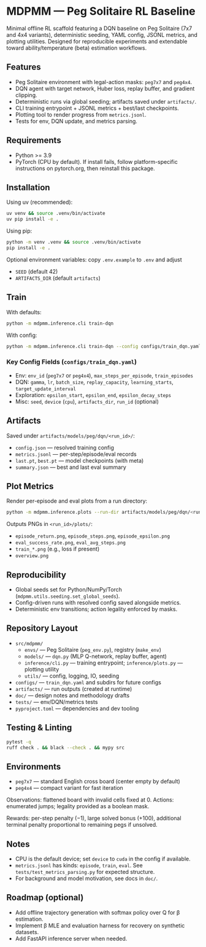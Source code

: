 # MDPMM — Peg Solitaire RL Baseline

Minimal offline RL scaffold featuring a DQN baseline on Peg Solitaire (7x7 and 4x4 variants), deterministic seeding, YAML config, JSONL metrics, and plotting utilities. Designed for reproducible experiments and extendable toward ability/temperature (beta) estimation workflows.

## Features
- Peg Solitaire environment with legal-action masks: `peg7x7` and `peg4x4`.
- DQN agent with target network, Huber loss, replay buffer, and gradient clipping.
- Deterministic runs via global seeding; artifacts saved under `artifacts/`.
- CLI training entrypoint + JSONL metrics + best/last checkpoints.
- Plotting tool to render progress from `metrics.jsonl`.
- Tests for env, DQN update, and metrics parsing.

## Requirements
- Python >= 3.9
- PyTorch (CPU by default). If install fails, follow platform-specific instructions on pytorch.org, then reinstall this package.

## Installation
Using uv (recommended):

```bash
uv venv && source .venv/bin/activate
uv pip install -e .
```

Using pip:

```bash
python -m venv .venv && source .venv/bin/activate
pip install -e .
```

Optional environment variables: copy `.env.example` to `.env` and adjust

- `SEED` (default 42)
- `ARTIFACTS_DIR` (default `artifacts`)

## Train
With defaults:

```bash
python -m mdpmm.inference.cli train-dqn
```

With config:

```bash
python -m mdpmm.inference.cli train-dqn --config configs/train_dqn.yaml
```

### Key Config Fields (`configs/train_dqn.yaml`)
- Env: `env_id` (`peg7x7` or `peg4x4`), `max_steps_per_episode`, `train_episodes`
- DQN: `gamma`, `lr`, `batch_size`, `replay_capacity`, `learning_starts`, `target_update_interval`
- Exploration: `epsilon_start`, `epsilon_end`, `epsilon_decay_steps`
- Misc: `seed`, `device` (`cpu`), `artifacts_dir`, `run_id` (optional)

## Artifacts
Saved under `artifacts/models/peg/dqn/<run_id>/`:

- `config.json` — resolved training config
- `metrics.jsonl` — per-step/episode/eval records
- `last.pt`, `best.pt` — model checkpoints (with meta)
- `summary.json` — best and last eval summary

## Plot Metrics
Render per-episode and eval plots from a run directory:

```bash
python -m mdpmm.inference.plots --run-dir artifacts/models/peg/dqn/<run_id>
```

Outputs PNGs in `<run_id>/plots/`:

- `episode_return.png`, `episode_steps.png`, `episode_epsilon.png`
- `eval_success_rate.png`, `eval_avg_steps.png`
- `train_*.png` (e.g., loss if present)
- `overview.png`

## Reproducibility
- Global seeds set for Python/NumPy/Torch (`mdpmm.utils.seeding.set_global_seeds`).
- Config-driven runs with resolved config saved alongside metrics.
- Deterministic env transitions; action legality enforced by masks.

## Repository Layout
- `src/mdpmm/`
  - `envs/` — Peg Solitaire (`peg_env.py`), registry (`make_env`)
  - `models/` — `dqn.py` (MLP Q-network, replay buffer, agent)
  - `inference/cli.py` — training entrypoint; `inference/plots.py` — plotting utility
  - `utils/` — config, logging, IO, seeding
- `configs/` — `train_dqn.yaml` and subdirs for future configs
- `artifacts/` — run outputs (created at runtime)
- `doc/` — design notes and methodology drafts
- `tests/` — env/DQN/metrics tests
- `pyproject.toml` — dependencies and dev tooling

## Testing & Linting

```bash
pytest -q
ruff check . && black --check . && mypy src
```

## Environments
- `peg7x7` — standard English cross board (center empty by default)
- `peg4x4` — compact variant for fast iteration

Observations: flattened board with invalid cells fixed at 0. Actions: enumerated jumps; legality provided as a boolean mask.

Rewards: per-step penalty (−1), large solved bonus (+100), additional terminal penalty proportional to remaining pegs if unsolved.

## Notes
- CPU is the default device; set `device` to `cuda` in the config if available.
- `metrics.jsonl` has kinds: `episode`, `train`, `eval`. See `tests/test_metrics_parsing.py` for expected structure.
- For background and model motivation, see docs in `doc/`.

## Roadmap (optional)
- Add offline trajectory generation with softmax policy over Q for β estimation.
- Implement β MLE and evaluation harness for recovery on synthetic datasets.
- Add FastAPI inference server when needed.


